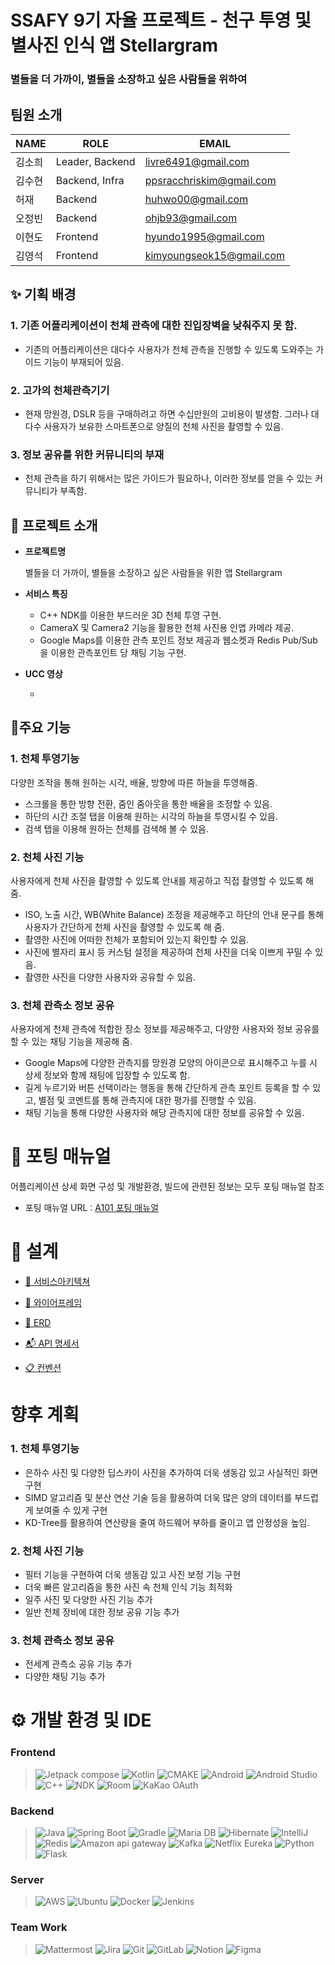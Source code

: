 # SSAFY 9기 자율 프로젝트 - 천구 투영 및 별사진 인식 앱 Stellargram

### 별들을 더 가까이, 별들을 소장하고 싶은 사람들을 위하여


## 팀원 소개

| NAME | ROLE            | EMAIL                    |
|------|-----------------|--------------------------|
| 김소희  | Leader, Backend | livre6491@gmail.com                         |
| 김수현  | Backend, Infra  | ppsracchriskim@gmail.com |
| 허재   | Backend         | huhwo00@gmail.com                         |
| 오정빈  | Backend         | ohjb93@gmail.com                         |
| 이현도  | Frontend        |  hyundo1995@gmail.com                        |
| 김영석  | Frontend        | kimyoungseok15@gmail.com                         |

## ✨ 기획 배경
### 1. 기존 어플리케이션이 천체 관측에 대한 진입장벽을 낮춰주지 못 함.
- 기존의 어플리케이션은 대다수 사용자가 천체 관측을 진행할 수 있도록 도와주는 가이드 기능이 부재되어 있음.
### 2. 고가의 천체관측기기
- 현재 망원경, DSLR 등을 구매하려고 하면 수십만원의 고비용이 발생함. 그러나 대다수 사용자가 보유한 스마트폰으로 양질의 천체 사진을 촬영할 수 있음. 
### 3. 정보 공유를 위한 커뮤니티의 부재
- 천체 관측을 하기 위해서는 많은 가이드가 필요하나, 이러한 정보를 얻을 수 있는 커뮤니티가 부족함.

## 📆 프로젝트 소개
* **프로젝트명**

  별들을 더 가까이, 별들을 소장하고 싶은 사람들을 위한 앱 Stellargram

* **서비스 특징** 

  * C++ NDK를 이용한 부드러운 3D 천체 투영 구현.
  * CameraX 및 Camera2 기능을 활용한 천체 사진용 인앱 카메라 제공.
  * Google Maps를 이용한 관측 포인트 정보 제공과 웹소켓과 Redis Pub/Sub을 이용한 관측포인트 당 채팅 기능 구현.

* **UCC 영상**

  * 

## 🙌주요 기능
### 1. 천체 투영기능
다양한 조작을 통해 원하는 시각, 배율, 방향에 따른 하늘을 투영해줌.

- 스크롤을 통한 방향 전환, 줌인 줌아웃을 통한 배율을 조정할 수 있음.
- 하단의 시간 조절 탭을 이용해 원하는 시각의 하늘을 투영시킬 수 있음.
- 검색 탭을 이용해 원하는 천체를 검색해 볼 수 있음. 

### 2. 천체 사진 기능
사용자에게 천체 사진을 촬영할 수 있도록 안내를 제공하고 직접 촬영할 수 있도록 해 줌. 

- ISO, 노출 시간, WB(White Balance) 조정을 제공해주고 하단의 안내 문구를 통해 사용자가 간단하게 천체 사진을 촬영할 수 있도록 해 줌.
- 촬영한 사진에 어떠한 천체가 포함되어 있는지 확인할 수 있음.
- 사진에 별자리 표시 등 커스텀 설정을 제공하여 천체 사진을 더욱 이쁘게 꾸밀 수 있음.
- 촬영한 사진을 다양한 사용자와 공유할 수 있음. 

### 3. 천체 관측소 정보 공유
사용자에게 천체 관측에 적합한 장소 정보를 제공해주고, 다양한 사용자와 정보 공유를 할 수 있는 채팅 기능을 제공해 줌.

- Google Maps에 다양한 관측지를 망원경 모양의 아이콘으로 표시해주고 누를 시 상세 정보와 함께 채팅에 입장할 수 있도록 함.
- 길게 누르기와 버튼 선택이라는 행동을 통해 간단하게 관측 포인트 등록을 할 수 있고, 별점 및 코멘트를 통해 관측지에 대한 평가를 진행할 수 있음. 
- 채팅 기능을 통해 다양한 사용자와 해당 관측지에 대한 정보를 공유할 수 있음. 

# 📄 포팅 매뉴얼
어플리케이션 상세 화면 구성 및 개발환경, 빌드에 관련된 정보는 모두 포팅 매뉴얼 참조

- 포팅 매뉴얼 URL : [A101 포팅 매뉴얼](www.naver.com)

# 💁 설계
- [🧱 서비스아키텍쳐](https://potent-light-313.notion.site/60bdd82c4c284937828c88f02d6b705b?pvs=4)
  
- [📱 와이어프레임](https://www.figma.com/file/8HSSYFTxHEk9PhSd8cHjbh/Stellargram?type=design&node-id=0-1&mode=design)
  
- [🎨 ERD](https://potent-light-313.notion.site/ERD-7b2964c873e14f5ca58acee060f8f0a4?pvs=4)
  
- [📬 API 명세서](https://potent-light-313.notion.site/API-10bb1c1e8cbd40e9b7701a2e90bad9d8?pvs=4)
  
- [📋 컨벤션](https://potent-light-313.notion.site/Convention-bdade896368546fe8ae8f57ac4e02a4b?pvs=4)  


# 향후 계획

### 1. 천체 투영기능
- 은하수 사진 및 다양한 딥스카이 사진을 추가하여 더욱 생동감 있고 사실적인 화면 구현
- SIMD 알고리즘 및 분산 연산 기술 등을 활용하여 더욱 많은 양의 데이터를 부드럽게 보여줄 수 있게 구현
- KD-Tree를 활용하여 연산량을 줄여 하드웨어 부하를 줄이고 앱 안정성을 높임.

### 2. 천체 사진 기능
- 필터 기능을 구현하여 더욱 생동감 있고 사진 보정 기능 구현
- 더욱 빠른 알고리즘을 통한 사진 속 천체 인식 기능 최적화
- 일주 사진 및 다양한 사진 기능 추가
- 일반 천체 장비에 대한 정보 공유 기능 추가

### 3. 천체 관측소 정보 공유
- 전세계 관측소 공유 기능 추가
- 다양한 채팅 기능 추가

# ⚙ 개발 환경 및 IDE

### Frontend  
> ![Jetpack compose](https://img.shields.io/badge/Jetpack_Compose-4285F4?style=for-the-badge&logo=jetpackcompose&logoColor=white)
![Kotlin](https://img.shields.io/badge/Kotlin-7F52FF?style=for-the-badge&logo=kotlin&logoColor=white)
![CMAKE](https://img.shields.io/badge/Cmake-064F8C?style=for-the-badge&logo=cmake&logoColor=white)
![Android](https://img.shields.io/badge/android-3DDC84?style=for-the-badge&logo=android&logoColor=white)
![Android Studio](https://img.shields.io/badge/android_studio-3DDC84?style=for-the-badge&logo=androidstudio&logoColor=white)
![C++](https://img.shields.io/badge/C++-00599C?style=for-the-badge&logo=cplusplus&logoColor=white)
![NDK](https://img.shields.io/badge/ndk-%23593d88.svg?style=for-the-badge&logo=android&logoColor=white)
![Room](https://img.shields.io/badge/room-%23593d88.svg?style=for-the-badge&logo=android&logoColor=white)
![KaKao OAuth](https://img.shields.io/badge/kakao_oauth-ffcd00?style=for-the-badge&logo=kakao&logoColor=white)

### Backend
> ![Java](https://img.shields.io/badge/java-%23ED8B00.svg?style=for-the-badge&logo=openjdk&logoColor=white)
![Spring Boot](https://camo.githubusercontent.com/d04cac57f1f6d0a39ebd084333a6e4d93081a42c9e5aa1b3b511e75ad1a1e20f/68747470733a2f2f696d672e736869656c64732e696f2f62616467652f537072696e675f426f6f742d3644423333463f7374796c653d666f722d7468652d6261646765266c6f676f3d537072696e67426f6f74266c6f676f436f6c6f723d7768697465)
![Gradle](https://camo.githubusercontent.com/ce0bfcaef68659861b497d6dfc5b8b783c2955705472b4e55151f196347d9271/68747470733a2f2f696d672e736869656c64732e696f2f62616467652f477261646c652d4633373434303f7374796c653d666f722d7468652d6261646765266c6f676f3d477261646c65266c6f676f436f6c6f723d7768697465)
![Maria DB](https://img.shields.io/badge/mariadb-003545?style=for-the-badge&logo=mariadb&logoColor=#003545)
![Hibernate](https://img.shields.io/badge/Hibernate-59666C?style=for-the-badge&logo=Hibernate&logoColor=white)
![IntelliJ](https://camo.githubusercontent.com/d479352761a86806b779129f4be8909d1c8c1fb1e2805bbd86cacd276f831cfa/68747470733a2f2f696d672e736869656c64732e696f2f62616467652f496e74656c6c696a5f494445412d3337373641423f7374796c653d666f722d7468652d6261646765266c6f676f3d496e74656c6c696a49444541266c6f676f436f6c6f723d7768697465)
![Redis](https://img.shields.io/badge/Redis-DC382D?style=for-the-badge&logo=redis&logoColor=white)
![Amazon api gateway](https://img.shields.io/badge/amazon_api_gateway-FF4F8B?style=for-the-badge&logo=amazonapigateway&logoColor=white)
![Kafka](https://img.shields.io/badge/apache_kafka-231F20?style=for-the-badge&logo=apachekafka&logoColor=white)
![Netflix Eureka](https://img.shields.io/badge/netflix_eureka-E50914?style=for-the-badge&logo=netflix&logoColor=white)
![Python](https://img.shields.io/badge/python-3776AB?style=for-the-badge&logo=python&logoColor=white)
![Flask](https://img.shields.io/badge/flask-000000?style=for-the-badge&logo=flask&logoColor=white)

### Server
> ![AWS](https://img.shields.io/badge/AWS-%23FF9900.svg?style=for-the-badge&logo=amazon-aws&logoColor=white)
![Ubuntu](https://img.shields.io/badge/Ubuntu-E95420?style=for-the-badge&logo=ubuntu&logoColor=white)
![Docker](https://img.shields.io/badge/docker-%230db7ed.svg?style=for-the-badge&logo=docker&logoColor=white)
![Jenkins](https://camo.githubusercontent.com/9cadc6063746e385b3916ea6ee991ec8eea88306de9208ccf5a94111c0ddf6ee/68747470733a2f2f696d672e736869656c64732e696f2f62616467652f4a656e6b696e732d4432343933393f7374796c653d666f722d7468652d6261646765266c6f676f3d4a656e6b696e73266c6f676f436f6c6f723d7768697465)

### Team Work
> ![Mattermost](https://camo.githubusercontent.com/04ce7d705b23f2f899a4acd58de46152ea9ab352ce310182432c59db1bd3e74e/68747470733a2f2f696d672e736869656c64732e696f2f62616467652f4d61747465724d4f53542d3030393638383f7374796c653d666f722d7468652d6261646765266c6f676f3d4d61747465726d6f7374266c6f676f436f6c6f723d7768697465)
![Jira](https://img.shields.io/badge/jira-%230A0FFF.svg?style=for-the-badge&logo=jira&logoColor=white)
![Git](https://img.shields.io/badge/git-%23F05033.svg?style=for-the-badge&logo=git&logoColor=white)
![GitLab](https://camo.githubusercontent.com/cb99570e6da369466c9991c5400a2516cec86a958fc80bc152dcdc020b5e581f/68747470733a2f2f696d672e736869656c64732e696f2f62616467652f6769746c61622d4643364432363f7374796c653d666f722d7468652d6261646765266c6f676f3d4769744c6162266c6f676f436f6c6f723d7768697465)
![Notion](https://camo.githubusercontent.com/e6016a8747f69a4f7c5cac44f04f81136a1294f2973f25a8d4c53651337a3d78/68747470733a2f2f696d672e736869656c64732e696f2f62616467652f4e6f74696f6e2d4546313937303f7374796c653d666f722d7468652d6261646765266c6f676f3d4e6f74696f6e266c6f676f436f6c6f723d7768697465)
![Figma](https://img.shields.io/badge/figma-%23F24E1E.svg?style=for-the-badge&logo=figma&logoColor=white)